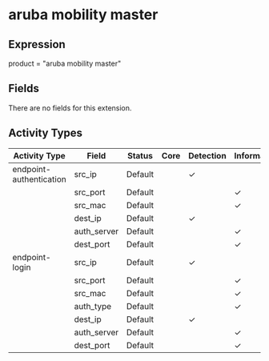 aruba mobility master
=====================

Expression
----------

product = "aruba mobility master"

Fields
------

There are no fields for this extension.

Activity Types
--------------

| Activity Type           | Field       | Status  | Core | Detection | Informational |
| ----------------------- | ----------- | ------- | ---- | --------- | ------------- |
| endpoint-authentication | src_ip      | Default |      | &#10003;  |               |
|                         | src_port    | Default |      |           | &#10003;      |
|                         | src_mac     | Default |      |           | &#10003;      |
|                         | dest_ip     | Default |      | &#10003;  |               |
|                         | auth_server | Default |      |           | &#10003;      |
|                         | dest_port   | Default |      |           | &#10003;      |
| endpoint-login          | src_ip      | Default |      | &#10003;  |               |
|                         | src_port    | Default |      |           | &#10003;      |
|                         | src_mac     | Default |      |           | &#10003;      |
|                         | auth_type   | Default |      |           | &#10003;      |
|                         | dest_ip     | Default |      | &#10003;  |               |
|                         | auth_server | Default |      |           | &#10003;      |
|                         | dest_port   | Default |      |           | &#10003;      |

